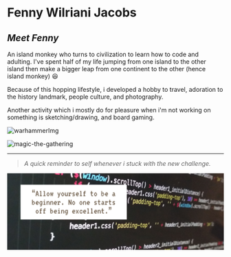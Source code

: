 # Fenny Wilriani Jacobs

## _Meet Fenny_

An island monkey who turns to civilization to learn how to code and adulting. I've spent half of my life jumping from one island to the other island then make a bigger leap from one continent to the other (hence island monkey) :laughing:

Because of this hopping lifestyle, i developed a hobby to travel, adoration to the history landmark, people culture, and photography.

Another activity which i mostly do for pleasure when i'm not working on something is sketching/drawing, and board gaming.

![warhammerImg](https://whfb.lexicanum.com/mediawiki/images/8/8a/Lexicanum-warhammer-header.png)

![magic-the-gathering](https://1.bp.blogspot.com/-hBTmqhByBIc/XZRESzh4pvI/AAAAAAAACD8/asUudJf9ryMehzFJE94EKvHUBX9p65FCACLcBGAsYHQ/s1600/CAPA%2B2.jpg)

---

>_A quick reminder to self whenever i stuck with the new challenge._

![Image](https://raw.githubusercontent.com/FennyWilriani/FennyWilriani/main/Capture%20banner.PNG)
